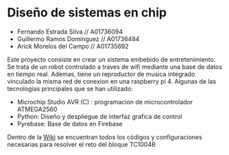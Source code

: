 # Diseño de sistemas en chip 

- Fernando Estrada Silva // A01736094
- Guillermo Ramos Domínguez // A01736484
- Arick Morelos del Campo // A01735692

Este proyecto consiste en crear un sistema embebido de entretenimiento. Se trata de un robot controlado a traves de wifi mediante una base de datos en tiempo real. Ademas, tiene un reproductor de musica integrado vinculado la misma red de conexion en una raspberry pi 4. 
Algunas de las tecnologias principales que se han utilizado: 
- Microchip Studio AVR (C) : programacion de microcontrolador ATMEGA2560
- Python: Diseño y despliegue de interfaz grafica de control
- Pyrebase: Base de datos en Firebase
  
Dentro de la [Wiki](https://github.com/ferestradaa/SistemasenChip/wiki) se encuentran todos los códigos y configuraciones necesarias para resolver el reto del bloque TC1004B


